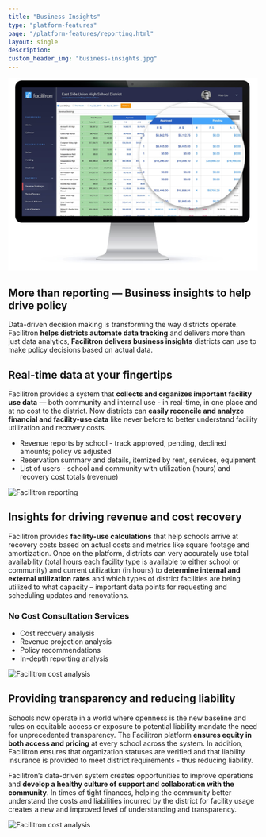 ```yaml
---
title: "Business Insights"
type: "platform-features"
page: "/platform-features/reporting.html"
layout: single
description:
custom_header_img: "business-insights.jpg"
---
```


<!-- data-reporting-section -->

<div class="row mb-5 px-5 align-items-end">
  <div class="col-lg-6">
    <img class="img-fluid" src="/images/overview/data-reporting-header.jpg" alt="Facilitron Data &amp; Reporting">
  </div>
  <div class="col-lg-6">
    <h2 class="h2-responsive text-uppercase py-3">More than reporting &mdash; Business insights to help drive policy</h2>
    <p>Data-driven decision making is transforming the way districts operate. Facilitron <b>helps districts automate data tracking</b> and delivers more than just data analytics, <b>Facilitron delivers business insights</b> districts can use to make policy decisions based on actual data.</p>
  </div>
</div>

<div class="row mb-5 px-5 align-items-end">
  <div class="col-md-7">
      <h2 class="h2-responsive vertical-callout">Real-time data at your fingertips</h2>
      <p>Facilitron provides a system that <b>collects and organizes important facility use data</b> &mdash; both community and internal use - in real-time, in one place and at no cost to the district. Now districts can <b>easily reconcile and analyze financial and facility-use data</b> like never before to better understand facility utilization and recovery costs.</p>
      <ul class="f-ul">
        <li>Revenue reports by school - track approved, pending, declined amounts; policy vs adjusted</li>
        <li>Reservation summary and details, itemized by rent, services, equipment</li>
        <li>List of users - school and community with utilization (hours) and recovery cost totals (revenue)</li>
      </ul>
  </div>
  <div class="col-md-5">
    <img src="/images/overview/bi-reports-ipad.jpg" alt="Facilitron reporting" class="img-fluid">
  </div>
</div>

<div class="row mb-5 pl-5 align-items-end">
  <div class="col-md-5">
    <h2 class="h2-responsive vertical-callout">Insights for driving revenue and cost recovery</h2>
    <p>Facilitron provides <b>facility-use calculations</b> that help schools arrive at recovery costs based on actual costs and metrics like square footage and amortization. Once on the platform, districts can very accurately use total availability (total hours each facility type is available to either school or community) and current utilization (in hours) to <b>determine internal and external utilization rates</b> and which types of district facilities are being utilized to what capacity – important data points for requesting and scheduling updates and renovations.</p>
    <div>
      <h3 class="h3-responsive">No Cost Consultation Services</h3>
      <ul class="f-ul">
        <li>Cost recovery analysis</li>
        <li>Revenue projection analysis</li>
        <li>Policy recommendations</li>
        <li>In-depth reporting analysis</li>
      </ul>
    </div>
  </div>
  <div class="col-md-7">
    <img src="/images/overview/bi-cost-analysis.jpg" alt="Facilitron cost analysis" class="img-fluid">
  </div>
</div>

<div class="row mb-5 px-5 align-items-center">
  <div class="col-md-6">
    <h2 class="h2-responsive vertical-callout">Providing transparency and reducing liability</h2>
    <p>Schools now operate in a world where openness is the new baseline and rules on equitable access or exposure to potential liability mandate the need for unprecedented transparency. The Facilitron platform <b>ensures equity in both access and pricing</b> at every school across the system. In addition, Facilitron ensures that organization statuses are verified and that liability insurance is provided to meet district requirements - thus reducing liability.</p>
    <p>Facilitron’s data-driven system creates opportunities to improve operations and <b>develop a healthy culture of support and collaboration with the community</b>. In times of tight finances, helping the community better understand the costs and liabilities incurred by the district for facility usage creates a new and improved level of understanding and transparency.</p>
  </div>
  <div class="col-md-6">
    <img src="/images/overview/bi-transparency.jpg" alt="Facilitron cost analysis" class="img-fluid">
  </div>
</div>